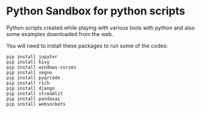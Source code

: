 # Python Sandbox for python scripts

Python scripts created while playing with various tools with python and also some examples downloaded from the web.

You will need to install these packages to run some of the codes:

```
pip install jupyter
pip install kivy
pip install windows-curses
pip install segno
pip install pyqrcode
pip install rich
pip install django
pip install streamlit
pip install pandasai
pip install websockets
```

